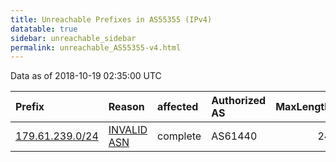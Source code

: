```yaml
---
title: Unreachable Prefixes in AS55355 (IPv4)
datatable: true
sidebar: unreachable_sidebar
permalink: unreachable_AS55355-v4.html
---
```


Data as of 2018-10-19 02:35:00 UTC


<div class="datatable-begin"></div>

| Prefix                                                   | Reason                                                                                                 | affected   | Authorized AS   |   MaxLength | Anchor                                         |   unreachable /24s |
|:---------------------------------------------------------|:-------------------------------------------------------------------------------------------------------|:-----------|:----------------|------------:|:-----------------------------------------------|-------------------:|
| [179.61.239.0/24](https://stat.ripe.net/179.61.239.0/24) | [INVALID ASN](https://rpki-validator.ripe.net/announcement-preview?asn=AS55355&prefix=179.61.239.0/24) | complete   | AS61440         |          24 | [LACNIC](unreachable_LACNIC_RPKI_Root-v4.html) |                  1 |

<div class="datatable-end"></div>